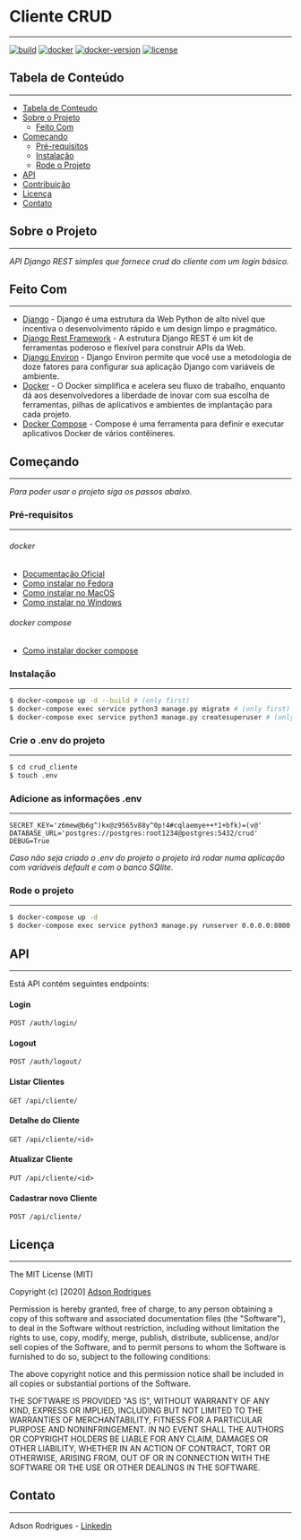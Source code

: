 # Cliente CRUD
___
[![build](https://img.shields.io/badge/build-passing-green)](build) [![docker](https://img.shields.io/badge/docker%20build-automated-important)](docker) [![docker-version](https://img.shields.io/badge/version-19.03.8-important)](docker-version) [![license](https://img.shields.io/badge/license-MIT-blue)](license)

## Tabela de Conteúdo
___
* [Tabela de Conteudo](#tabela-de-conteudo)
* [Sobre o Projeto](#sobre-o-projeto)
  * [Feito Com](#feito-com)
* [Começando](#comecando)
  * [Pré-requisitos](#pre-requisitos)
  * [Instalação](#instalacao)
  * [Rode o Projeto](#rode-o-projeto)
* [API](#api)
* [Contribuição](#contribuicao)
* [Licença](#licenca)
* [Contato](#contato)

## Sobre o Projeto
___
_API Django REST simples que fornece crud do cliente com um login básico._

## Feito Com
___
- [Django](https://www.djangoproject.com/) - Django é uma estrutura da Web Python de alto nível que incentiva o desenvolvimento rápido e um design limpo e pragmático.
- [Django Rest Framework](https://www.django-rest-framework.org/) - A estrutura Django REST é um kit de ferramentas poderoso e flexível para construir APIs da Web.
- [Django Environ](https://github.com/joke2k/django-environ) - Django Environ permite que você use a metodologia de doze fatores para configurar sua aplicação Django com variáveis de ambiente.
- [Docker](https://www.docker.com/) - O Docker simplifica e acelera seu fluxo de trabalho, enquanto dá aos desenvolvedores a liberdade de inovar com sua escolha de ferramentas, pilhas de aplicativos e ambientes de implantação para cada projeto.
- [Docker Compose](https://docs.docker.com/compose/) - Compose é uma ferramenta para definir e executar aplicativos Docker de vários contêineres.

## Começando
___
_Para poder usar o projeto siga os passos abaixo._

### Pré-requisitos
___
###### docker

- [Documentação Oficial](https://docs.docker.com/get-docker/)
- [Como instalar no Fedora](https://docs.docker.com/engine/install/fedora/)
- [Como instalar no MacOS](https://docs.docker.com/docker-for-mac/install/)
- [Como instalar no Windows](https://docs.docker.com/docker-for-windows/install/)

###### docker compose

- [Como instalar docker compose](https://docs.docker.com/compose/install/)

### Instalação
___
```sh
$ docker-compose up -d --build # (only first)
$ docker-compose exec service python3 manage.py migrate # (only first)
$ docker-compose exec service python3 manage.py createsuperuser # (only first)
```

### Crie o .env do projeto
___
```sh
$ cd crud_cliente
$ touch .env
```

### Adicione as informações .env
___
```.env
SECRET_KEY='z6mew@b6g^)kx@z9565v88y^0p!4#cqlaemye++*1+bfk)=(v@'
DATABASE_URL='postgres://postgres:root1234@postgres:5432/crud'
DEBUG=True
```


_Caso não seja criado o .env do projeto o projeto irá rodar numa aplicação com variáveis default e com o banco SQlite._


### Rode o projeto
___
```sh
$ docker-compose up -d
$ docker-compose exec service python3 manage.py runserver 0.0.0.0:8000
```

## API
___
Está API contém seguintes endpoints:

#### Login
```
POST /auth/login/
```

#### Logout
```
POST /auth/logout/
```
#### Listar Clientes
```
GET /api/cliente/
```
#### Detalhe do Cliente
```
GET /api/cliente/<id>
```
#### Atualizar Cliente
```
PUT /api/cliente/<id>
```
#### Cadastrar novo Cliente
```
POST /api/cliente/
```


## Licença
___
The MIT License (MIT)

Copyright (c) [2020] [Adson Rodrigues](https://github.com/adsonrodrigues)

Permission is hereby granted, free of charge, to any person obtaining a copy of
this software and associated documentation files (the "Software"), to deal in
the Software without restriction, including without limitation the rights to
use, copy, modify, merge, publish, distribute, sublicense, and/or sell copies of
the Software, and to permit persons to whom the Software is furnished to do so,
subject to the following conditions:

The above copyright notice and this permission notice shall be included in all
copies or substantial portions of the Software.

THE SOFTWARE IS PROVIDED "AS IS", WITHOUT WARRANTY OF ANY KIND, EXPRESS OR
IMPLIED, INCLUDING BUT NOT LIMITED TO THE WARRANTIES OF MERCHANTABILITY, FITNESS
FOR A PARTICULAR PURPOSE AND NONINFRINGEMENT. IN NO EVENT SHALL THE AUTHORS OR
COPYRIGHT HOLDERS BE LIABLE FOR ANY CLAIM, DAMAGES OR OTHER LIABILITY, WHETHER
IN AN ACTION OF CONTRACT, TORT OR OTHERWISE, ARISING FROM, OUT OF OR IN
CONNECTION WITH THE SOFTWARE OR THE USE OR OTHER DEALINGS IN THE SOFTWARE.

## Contato
___

Adson Rodrigues - [Linkedin](https://www.linkedin.com/in/adsonr/)